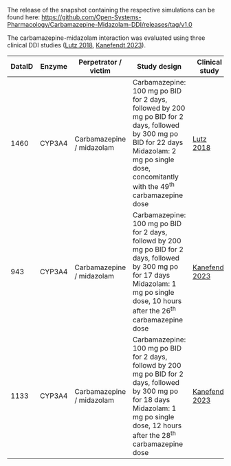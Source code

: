 The release of the snapshot containing the respective simulations can be found here:
https://github.com/Open-Systems-Pharmacology/Carbamazepine-Midazolam-DDI/releases/tag/v1.0

The carbamazepine-midazolam interaction was evaluated using three clinical DDI studies ([Lutz 2018](#4-references), [Kanefendt 2023](#4-references)).

| DataID | Enzyme | Perpetrator / victim      | Study design                                                                                                                                                                                                        | Clinical study                  |
| ------ | ------ | ------------------------- | ------------------------------------------------------------------------------------------------------------------------------------------------------------------------------------------------------------------- | ------------------------------- |
| 1460   | CYP3A4 | Carbamazepine / midazolam | Carbamazepine: 100 mg po BID for 2 days, followed by 200 mg po BID for 2 days, followed by 300 mg po BID for 22 days<br />Midazolam: 2 mg po single dose, concomitantly with the 49<sup>th</sup> carbamazepine dose | [Lutz 2018](#4-references)      |
| 943    | CYP3A4 | Carbamazepine / midazolam | Carbamazepine: 100 mg po BID for 2 days, followd by 200 mg po BID for 2 days, followed by 300 mg po for 17 days<br />Midazolam: 1 mg po single dose, 10 hours after the 26<sup>th</sup> carbamazepine dose          | [Kanefendt 2023](#4-references) |
| 1133   | CYP3A4 | Carbamazepine / midazolam | Carbamazepine: 100 mg po BID for 2 days, followd by 200 mg po BID for 2 days, followed by 300 mg po for 18 days<br />Midazolam: 1 mg po single dose, 12 hours after the 28<sup>th</sup> carbamazepine dose          | [Kanefendt 2023](#4-references) |
